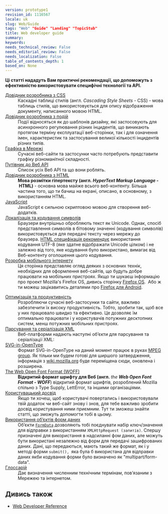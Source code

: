 ```yaml
---
version: prototype1
revision_id: 1116567
locale: uk
slug: Web/Guide
tags: "Web" "Guide" "Landing" "TopicStub"
title: Web developer guide
summary: 
keywords: 
needs_technical_review: False
needs_editorial_review: False
needs_localization: False
table_of_contents_depth: 1
based_on: None
---
```

<p><strong>Ці статті нададуть Вам&nbsp;практичні&nbsp;рекомендації, що допоможуть з ефективністю використовувати специфічні технології та АРІ.&nbsp;</strong></p>

<div>
<div>
<div class="row topicpage-table">
<div class="section">
<dl>
 <dt class="landingPageList"><a href="https://developer.mozilla.org/en-US/docs/Web/Guide/CSS">Довідник розробника з CSS</a></dt>
 <dd class="landingPageList">Каскадні таблиці стилів (англ.&nbsp;<em>Cascading Style Sheets</em> -&nbsp;CSS) - мова таблиць стилів, що використовується для опису відображення документу, написанного мовою&nbsp;HTML.</dd>
 <dt class="landingPageList"><a href="https://developer.mozilla.org/en-US/docs/Web/Guide/Events">Довідник розробника з подій</a></dt>
 <dd class="landingPageList">Події відносяться як до шаблонів дизайну, які застосовують для асинхронного регулювання різних інцидентів, що виникають протягом терміну експлуатації веб-сторінки, так і для означення імен, характеристик та застосування великої кількості інцидентів різних типів.</dd>
 <dt class="landingPageList"><a href="https://developer.mozilla.org/en-US/docs/Web/Guide/Graphics">Графіка в Мережі</a></dt>
 <dd class="landingPageList">Сучасні веб-сайти та застосунки часто потребують представити графіку різноманітної&nbsp;складності.</dd>
 <dt class="landingPageList"><a href="https://developer.mozilla.org/en-US/docs/Web/Guide/API">Путівник до Веб&nbsp;API</a></dt>
 <dd class="landingPageList">Список усіх Веб АРІ та що вони роблять.</dd>
 <dt class="landingPageList"><a href="https://developer.mozilla.org/en-US/docs/Web/Guide/CSS">Довідник розробника з HTML</a></dt>
 <dd class="landingPageList"><strong>Мова розмітки гіпертексту (англ.&nbsp;<em>HyperText Markup Language</em>&nbsp;-&nbsp;HTML)</strong>&nbsp;- основна мова майже всього веб-контенту. Більша частина того, що ти бачиш на екрані, описано, в основному, з використанням HTML.</dd>
 <dt><a href="https://developer.mozilla.org/en-US/docs/JavaScript" title="/en-US/docs/JavaScript">JavaScript</a></dt>
 <dd>JavaScript є сильною скриптовою мовою для створення веб-додатків.</dd>
 <dt class="landingPageList"><a href="https://developer.mozilla.org/en-US/docs/Localizations_and_character_encodings">Локалізація та кодування символів</a></dt>
 <dd class="landingPageList">Браузери внутрішньо&nbsp;обробляють текст як Unicode. Однак, спосіб представлення символів в бітовому значенні (кодування символів) використовується для передачі тексту через мережу до браузера.&nbsp;<a class="external external-icon" href="http://www.whatwg.org/specs/web-apps/current-work/multipage/semantics.html#charset" title="http://www.whatwg.org/specs/web-apps/current-work/multipage/semantics.html#charset">HTML специфікація рекомендує</a>&nbsp;використання кодування UTF-8 (яке здатне відображати Unicode цілком) і не залежно від того, яке кодування було використано, вимагає від Веб-контенту оголошення цього кодування.</dd>
 <dt class="landingPageList"><a href="https://developer.mozilla.org/en-US/docs/Web/Guide/Mobile">Розробка мобільного інтернету</a></dt>
 <dd class="landingPageList">Ця сторінка представляє огляд деяких з основних технік, необхідних для оформлення веб-сайтів, що будуть добре працювати на мобільних пристроях. Якщо ти шукаєш інформацію про проект&nbsp;Mozilla's Firefox OS, дивись сторінку&nbsp;<a href="https://developer.mozilla.org/en/Mozilla/Firefox_OS" title="Boot to Gecko">Firefox OS</a>. &nbsp;Або ж ти можеш зацікавитись деталями про&nbsp;<a href="https://developer.mozilla.org/en/Mozilla/Firefox_for_Android" title="Firefox for Android">Firefox для&nbsp;Android</a>.</dd>
</dl>

<dl>
</dl>
</div>

<div class="section">
<dl>
 <dt class="landingPageList"><a href="https://developer.mozilla.org/en-US/docs/Web/Guide/Performance">Оптимізація та продуктивність</a></dt>
 <dd class="landingPageList">Розробляючи сучасні веб-застосунки та сайти, важливо забезпечити їх високу продуктивність. Тобто, зробити так, щоб все у них працювало швидко та ефективно. Це дозволяє їм оптимально працювати і у користувачів потужних десктопних систем, менш потужних мобільних пристроях.&nbsp;</dd>
 <dt class="landingPageList"><a href="https://developer.mozilla.org/en-US/docs/Web/Guide/Parsing_and_serializing_XML">Парсування та серіалізація XML</a></dt>
 <dd class="landingPageList">Веб-платформи надають наступні об’єкти для парсування та серіалізації&nbsp;XML:</dd>
 <dt class="landingPageList"><a href="https://developer.mozilla.org/en-US/docs/Web/Guide/SVG-in-OpenType">SVG-in-OpenType</a></dt>
 <dd class="landingPageList">Формат SVG-in-OpenType на даний момент працює в руках&nbsp;<a class="external external-icon" href="http://mpeg.chiariglione.org/">MPEG group</a>. Як тільки ми будем готові для ширшого затвердження, інформація&nbsp;з&nbsp;<a class="external external-icon" href="https://wiki.mozilla.org/SVGOpenTypeFonts">wiki.mozilla.org</a>&nbsp;буде&nbsp;переміщена сюди, оновлена&nbsp;і розширена.</dd>
 <dt class="landingPageList"><a href="https://developer.mozilla.org/en-US/docs/Web/Guide/WOFF">The Web Open Font Format (WOFF)</a></dt>
 <dd class="landingPageList"><strong>Відкритий формат шрифту для Веб (англ.&nbsp;</strong><em>the <strong>Web Open Font Format - WOFF</strong></em>) відкритий формат шрифтів, розроблений&nbsp;Mozilla спільно з Type Supply, LettError, та іншими організаціями.</dd>
 <dt class="landingPageList"><a href="https://developer.mozilla.org/en-US/docs/Web/Guide/User_experience">Користувацький досвід</a></dt>
 <dd class="landingPageList">Якщо ти хочеш, щоб користувачі повертались і використовували твій додаток чи веб-сайт знову і знов, для тебе важливо зробити досвід користування ними приємним. Тут ти зможеш знайти статті, що зможуть допомогти тобі в цьому.&nbsp;&nbsp;</dd>
 <dt class="landingPageList"><a href="https://developer.mozilla.org/en-US/docs/Web/Guide/Using_FormData_Objects">Використання об’єктів форм даних</a></dt>
 <dd class="landingPageList">Об’єкти&nbsp;<a href="https://developer.mozilla.org/en/DOM/XMLHttpRequest/FormData" title="en/DOM/XMLHttpRequest/FormData"><code>FormData</code></a>&nbsp;дозволяють тобі поєднувати набір ключ/значення для відправки з використанням&nbsp;<code>XMLHttpRequest (запитів)</code>. Спершу призначені для використання в надсиланні фом даних, але можуть бути використані незалежно від форм для передачі зашифрованих даних. Дані, що передаються, мають такий же формат, як і у методі форми&nbsp;<code>submit(), </code>яка була б використана для відправки даних якби кодування форми було визначено як&nbsp;"multipart/form-data".</dd>
 <dt class="landingPageList"><a href="/en-US/docs/Glossary">Глоссарій</a></dt>
 <dd class="landingPageList">Дає визначення численним технічним термінам, пов’язаним з Мережею та інтернетом.</dd>
</dl>
</div>
</div>
</div>
</div>

<h2 id="Дивись_також">Дивись також</h2>

<ul>
 <li><a href="/en-US/docs/Web/Reference" title="/en-US/docs/Web/Reference">Web Developer Reference</a></li>
</ul>

